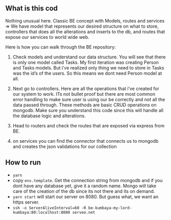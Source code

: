 ## What is this cod

Nothing unusual here. Classic BE concept with Models, routes and services =>  We have model that represents our desired structure on what to store, controllers that does all the alterations and inserts to the db, and routes that expose our services to world wide web.

Here is how you can walk through the BE repository:

1) Check models and understand our data structure. You will see that there is only one model called Tasks. My first iteration was creating Person and Tasks models. But i’ve realized only thing we need to store in Tasks was the id’s of the users. So this means we dont need Person model at all.

2) Next go to controllers. Here are all the operations that i’ve created for our system to work. ITs not bullet proof but there are most common error handling to make sure user is using our be correctly and not all the data passed through. These methods are basic CRUD operations on mongodb. Make sure you understand this code since this will handle all the database logic and alterations.

3) Head to routers and check the routes that are exposed via express from BE. 

4) on services you can find the connector that connects us to mongodb and creates the json validations for our collection


## How to run

- `yarn`
- copy `env.template`. Get the connection string from mongodb and if you dont have any database yet, give it a random name. Mongo will take care of the creation of the db since its not there and its on demand.
- `yarn start` will start our server on 8080. But guess what, we want an https server.
- `ssh -o ServerAliveInterval=60 -R be-kumbaya-my-lord-kumbaya:80:localhost:8080 serveo.net`
